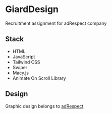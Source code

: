 # GiardDesign
Recruitment assignment for adRespect company

## Stack
- HTML
- JavaScript
- Tailwind CSS
- Swiper
- Macy.js
- Animate On Scroll Library

## Design
Graphic design belongs to [adRespect](https://adrespect.pl/)
